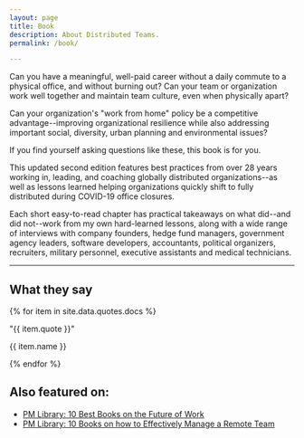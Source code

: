 ```yaml
---
layout: page
title: Book
description: About Distributed Teams.
permalink: /book/

---
```


Can you have a meaningful, well-paid career without a daily commute to a physical office, and without burning out? Can your team or organization work well together and maintain team culture, even when physically apart?

Can your organization's "work from home" policy be a competitive advantage--improving organizational resilience while also addressing important social, diversity, urban planning and environmental issues?

If you find yourself asking questions like these, this book is for you.

This updated second edition features best practices from over 28 years working in, leading, and coaching globally distributed organizations--as well as lessons learned helping organizations quickly shift to fully distributed during COVID-19 office closures.

Each short easy-to-read chapter has practical takeaways on what did--and did not--work from my own hard-learned lessons, along with a wide range of interviews with company founders, hedge fund managers, government agency leaders, software developers, accountants, political organizers, recruiters, military personnel, executive assistants and medical technicians.

---

   <div class="container quotes">
        <div class="row">
            <div class="col-md-12">
                <h2>What they say</h2>
            </div>
        </div>
        <div class="row">
            <div class="col-md-2">
            </div>
            <div class="col-md-8">
                {% for item in site.data.quotes.docs %}
                <p class="lead">"{{ item.quote }}"</p>
                <p>{{ item.name }}</p>
                {% endfor %}
            </div>
            <div class="col-md-2">
            </div>
        </div>
    </div>
    
## Also featured on:
* [PM Library: 10 Best Books on the Future of Work](https://thepmlibrary.com/collections/10-best-books-on-the-future-of-work/)
* [PM Library: 10 Books on how to Effectively Manage a Remote Team](https://medium.com/the-pm-library/10-books-on-how-to-effectively-manage-a-remote-team-b49b6fa14436)
